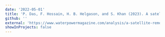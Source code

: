 ```yaml
---
date: '2022-05-01'
title: 'P. Das, F. Hossain, H. B. Helgason, and S. Khan (2023). A satellite remote sensing perspective on water resources, <i>International Water Power and Dam Construction</i> [Non-Peer-Reviewed]'
github: ''
external: 'https://www.waterpowermagazine.com/analysis/a-satellite-remote-sensing-perspective-on-water-resources-10867560/'
showInProjects: false
---
```

